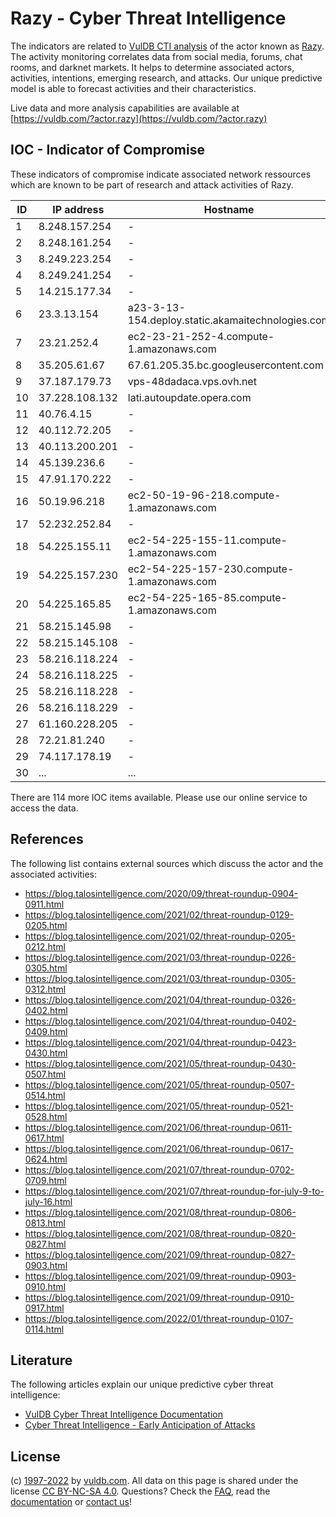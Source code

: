 # Razy - Cyber Threat Intelligence

The indicators are related to [VulDB CTI analysis](https://vuldb.com/?kb.cti) of the actor known as [Razy](https://vuldb.com/?actor.razy). The activity monitoring correlates data from social media, forums, chat rooms, and darknet markets. It helps to determine associated actors, activities, intentions, emerging research, and attacks. Our unique predictive model is able to forecast activities and their characteristics.

Live data and more analysis capabilities are available at [https://vuldb.com/?actor.razy](https://vuldb.com/?actor.razy)

## IOC - Indicator of Compromise

These indicators of compromise indicate associated network ressources which are known to be part of research and attack activities of Razy.

ID | IP address | Hostname | Confidence
-- | ---------- | -------- | ----------
1 | 8.248.157.254 | - | High
2 | 8.248.161.254 | - | High
3 | 8.249.223.254 | - | High
4 | 8.249.241.254 | - | High
5 | 14.215.177.34 | - | High
6 | 23.3.13.154 | a23-3-13-154.deploy.static.akamaitechnologies.com | High
7 | 23.21.252.4 | ec2-23-21-252-4.compute-1.amazonaws.com | Medium
8 | 35.205.61.67 | 67.61.205.35.bc.googleusercontent.com | Medium
9 | 37.187.179.73 | vps-48dadaca.vps.ovh.net | High
10 | 37.228.108.132 | lati.autoupdate.opera.com | High
11 | 40.76.4.15 | - | High
12 | 40.112.72.205 | - | High
13 | 40.113.200.201 | - | High
14 | 45.139.236.6 | - | High
15 | 47.91.170.222 | - | High
16 | 50.19.96.218 | ec2-50-19-96-218.compute-1.amazonaws.com | Medium
17 | 52.232.252.84 | - | High
18 | 54.225.155.11 | ec2-54-225-155-11.compute-1.amazonaws.com | Medium
19 | 54.225.157.230 | ec2-54-225-157-230.compute-1.amazonaws.com | Medium
20 | 54.225.165.85 | ec2-54-225-165-85.compute-1.amazonaws.com | Medium
21 | 58.215.145.98 | - | High
22 | 58.215.145.108 | - | High
23 | 58.216.118.224 | - | High
24 | 58.216.118.225 | - | High
25 | 58.216.118.228 | - | High
26 | 58.216.118.229 | - | High
27 | 61.160.228.205 | - | High
28 | 72.21.81.240 | - | High
29 | 74.117.178.19 | - | High
30 | ... | ... | ...

There are 114 more IOC items available. Please use our online service to access the data.

## References

The following list contains external sources which discuss the actor and the associated activities:

* https://blog.talosintelligence.com/2020/09/threat-roundup-0904-0911.html
* https://blog.talosintelligence.com/2021/02/threat-roundup-0129-0205.html
* https://blog.talosintelligence.com/2021/02/threat-roundup-0205-0212.html
* https://blog.talosintelligence.com/2021/03/threat-roundup-0226-0305.html
* https://blog.talosintelligence.com/2021/03/threat-roundup-0305-0312.html
* https://blog.talosintelligence.com/2021/04/threat-roundup-0326-0402.html
* https://blog.talosintelligence.com/2021/04/threat-roundup-0402-0409.html
* https://blog.talosintelligence.com/2021/04/threat-roundup-0423-0430.html
* https://blog.talosintelligence.com/2021/05/threat-roundup-0430-0507.html
* https://blog.talosintelligence.com/2021/05/threat-roundup-0507-0514.html
* https://blog.talosintelligence.com/2021/05/threat-roundup-0521-0528.html
* https://blog.talosintelligence.com/2021/06/threat-roundup-0611-0617.html
* https://blog.talosintelligence.com/2021/06/threat-roundup-0617-0624.html
* https://blog.talosintelligence.com/2021/07/threat-roundup-0702-0709.html
* https://blog.talosintelligence.com/2021/07/threat-roundup-for-july-9-to-july-16.html
* https://blog.talosintelligence.com/2021/08/threat-roundup-0806-0813.html
* https://blog.talosintelligence.com/2021/08/threat-roundup-0820-0827.html
* https://blog.talosintelligence.com/2021/09/threat-roundup-0827-0903.html
* https://blog.talosintelligence.com/2021/09/threat-roundup-0903-0910.html
* https://blog.talosintelligence.com/2021/09/threat-roundup-0910-0917.html
* https://blog.talosintelligence.com/2022/01/threat-roundup-0107-0114.html

## Literature

The following articles explain our unique predictive cyber threat intelligence:

* [VulDB Cyber Threat Intelligence Documentation](https://vuldb.com/?kb.cti)
* [Cyber Threat Intelligence - Early Anticipation of Attacks](https://www.scip.ch/en/?labs.20201022)

## License

(c) [1997-2022](https://vuldb.com/?kb.changelog) by [vuldb.com](https://vuldb.com/?kb.about). All data on this page is shared under the license [CC BY-NC-SA 4.0](https://creativecommons.org/licenses/by-nc-sa/4.0/). Questions? Check the [FAQ](https://vuldb.com/?kb.faq), read the [documentation](https://vuldb.com/?kb) or [contact us](https://vuldb.com/?contact)!
